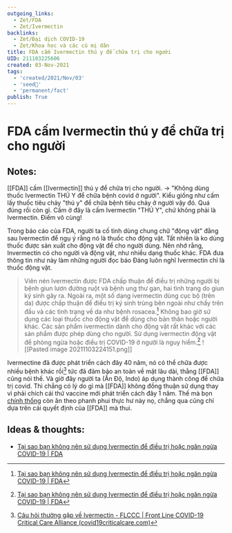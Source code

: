 ```yaml
---
outgoing_links:
  - Zet/FDA
  - Zet/Ivermectin
backlinks:
  - Zet/Đại dịch COVID-19
  - Zet/Khoa học và các cú mị dân
title: FDA cấm Ivermectin thú y để chữa trị cho người
UID: 211103225606
created: 03-Nov-2021
tags:
  - 'created/2021/Nov/03'
  - 'seed🥜'
  - 'permanent/fact'
publish: True
---
```

# FDA cấm Ivermectin thú y để chữa trị cho người

## Notes:
[[FDA]] cấm [[Ivermectin]] thú y để chữa trị cho người.
-> "Không dùng thuốc Ivermectin THÚ Y để chữa bệnh covid ở người". Kiểu giống như cấm lấy thuốc tiêu chảy "thú y" để chữa bệnh tiêu chảy ở người vậy đó. Quá đúng rồi còn gì. Cấm ở đây là cấm Ivermectin "THÚ Y", chứ không phải là Ivermectin. Điếm vô cùng!

Trong báo cáo của FDA, người ta cố tình dùng chung chữ "động vật" đằng sau Ivermectin để ngụ ý rằng nó là thuốc cho động vật. Tất nhiên là ko dùng thuốc được sản xuất cho động vật để cho người dùng. Nên nhớ rằng, Invermectin có cho người và động vật, như nhiều dạng thuốc khác. FDA đưa thông tin như này làm những người đọc báo Đảng luôn nghĩ Ivermectin chỉ là thuốc động vật.

> Viên nén Ivermectin được FDA chấp thuận để điều trị những người bị bệnh giun lươn đường ruột và bệnh ung thư gan, hai tình trạng do giun ký sinh gây ra. Ngoài ra, một số dạng ivermectin dùng cục bộ (trên da) được chấp thuận để điều trị ký sinh trùng bên ngoài như chấy trên đầu và các tình trạng về da như bệnh rosacea.[^fda]
> Không bao giờ sử dụng các loại thuốc cho động vật để dùng cho bản thân hoặc người khác. Các sản phẩm ivermectin dành cho động vật rất khác với các sản phẩm được phép dùng cho người. Sử dụng ivermectin động vật để phòng ngừa hoặc điều trị COVID-19 ở người là nguy hiểm.[^fda]
![[Pasted image 20211103224151.png]]

Ivermectine đã được phát triển cách đây 40 năm, nó có thể chữa được nhiều bệnh khác rồi[^4] tức đã đảm bảo an toàn về mặt lâu dài, thằng [[FDA]] cũng nói thế. Và giờ đây người ta (Ấn Độ, Indo) áp dụng thành công để chữa trị covid. Thì chẳng có lý do gì mà  [[FDA]] không đồng thuận sử dụng thay vì phải chích cái thứ vaccine mới phát triển cách đây 1 năm. Thế mà bọn [chính thống](https://plo.vn/quoc-te/thuc-hu-chuyen-dung-thuoc-tay-giun-ivermectin-tri-covid19-1013052.html) còn ăn theo phanh phui thực hư này nọ, chẳng qua cũng chỉ dựa trên cái quyết định của [[FDA]] mà thui. 

## Ideas & thoughts:

- [Tại sao bạn không nên sử dụng Ivermectin để điều trị hoặc ngăn ngừa COVID-19 | FDA](https://www.fda.gov/consumers/consumer-updates/tai-sao-ban-khong-nen-su-dung-ivermectin-de-dieu-tri-hoac-ngan-ngua-covid-19#:~:text=Vi%C3%AAn%20n%C3%A9n%20Ivermectin%20%C4%91%C6%B0%E1%BB%A3c%20FDA,v%E1%BB%81%20da%20nh%C6%B0%20b%E1%BB%87nh%20rosacea.)


[^fda]:[Tại sao bạn không nên sử dụng Ivermectin để điều trị hoặc ngăn ngừa COVID-19 | FDA](https://www.fda.gov/consumers/consumer-updates/tai-sao-ban-khong-nen-su-dung-ivermectin-de-dieu-tri-hoac-ngan-ngua-covid-19#:~:text=Vi%C3%AAn%20n%C3%A9n%20Ivermectin%20%C4%91%C6%B0%E1%BB%A3c%20FDA,v%E1%BB%81%20da%20nh%C6%B0%20b%E1%BB%87nh%20rosacea.)
[^4]:[Câu hỏi thường gặp về Ivermectin - FLCCC | Front Line COVID-19 Critical Care Alliance (covid19criticalcare.com)](https://covid19criticalcare.com/vi/ivermectin-trong-covid-19/c%C3%A2u-h%E1%BB%8Fi-th%C6%B0%E1%BB%9Dng-g%E1%BA%B7p-tr%C3%AAn-ivermectin/)
